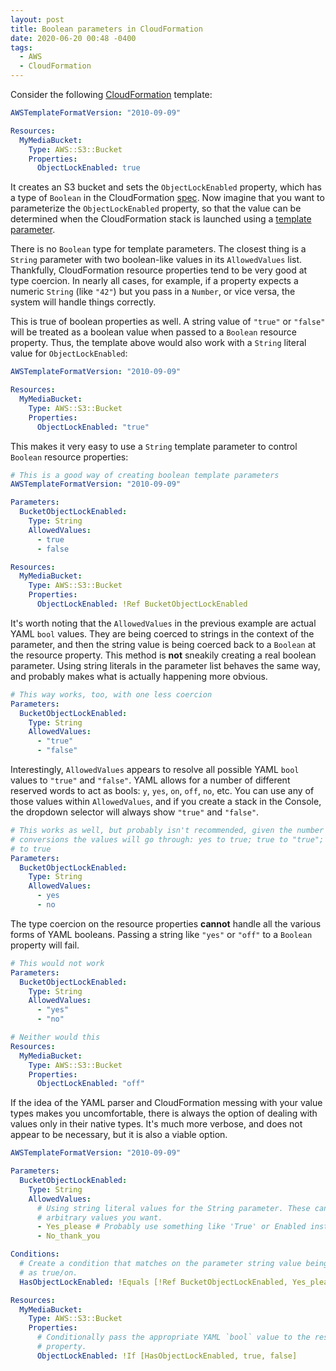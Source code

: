 ```yaml
---
layout: post
title: Boolean parameters in CloudFormation
date: 2020-06-20 00:48 -0400
tags:
  - AWS
  - CloudFormation
---
```


Consider the following [CloudFormation](https://aws.amazon.com/cloudformation/) template:

```yaml
AWSTemplateFormatVersion: "2010-09-09"

Resources:
  MyMediaBucket:
    Type: AWS::S3::Bucket
    Properties:
      ObjectLockEnabled: true
```

It creates an S3 bucket and sets the `ObjectLockEnabled` property, which has a type of `Boolean` in the CloudFormation [spec](https://docs.aws.amazon.com/AWSCloudFormation/latest/UserGuide/aws-properties-s3-bucket.html#cfn-s3-bucket-objectlockenabled). Now imagine that you want to parameterize the `ObjectLockEnabled` property, so that the value can be determined when the CloudFormation stack is launched using a [template parameter](https://docs.aws.amazon.com/AWSCloudFormation/latest/UserGuide/parameters-section-structure.html).

There is no `Boolean` type for template parameters. The closest thing is a `String` parameter with two boolean-like values in its `AllowedValues` list. Thankfully, CloudFormation resource properties tend to be very good at type coercion. In nearly all cases, for example, if a property expects a numeric `String` (like `"42"`) but you pass in a `Number`, or vice versa, the system will handle things correctly.

This is true of boolean properties as well. A string value of `"true"` or `"false"` will be treated as a boolean value when passed to a `Boolean` resource property. Thus, the template above would also work with a `String` literal value for `ObjectLockEnabled`:

```yaml
AWSTemplateFormatVersion: "2010-09-09"

Resources:
  MyMediaBucket:
    Type: AWS::S3::Bucket
    Properties:
      ObjectLockEnabled: "true"
```

This makes it very easy to use a `String` template parameter to control `Boolean` resource properties:

```yaml
# This is a good way of creating boolean template parameters
AWSTemplateFormatVersion: "2010-09-09"

Parameters:
  BucketObjectLockEnabled:
    Type: String
    AllowedValues:
      - true
      - false

Resources:
  MyMediaBucket:
    Type: AWS::S3::Bucket
    Properties:
      ObjectLockEnabled: !Ref BucketObjectLockEnabled
```

It's worth noting that the `AllowedValues` in the previous example are actual YAML `bool` values. They are being coerced to strings in the context of the parameter, and then the string value is being coerced back to a `Boolean` at the resource property. This method is **not** sneakily creating a real boolean parameter. Using string literals in the parameter list behaves the same way, and probably makes what is actually happening more obvious.

```yaml
# This way works, too, with one less coercion
Parameters:
  BucketObjectLockEnabled:
    Type: String
    AllowedValues:
      - "true"
      - "false"
```

Interestingly, `AllowedValues` appears to resolve all possible YAML `bool` values to `"true"` and `"false"`. YAML allows for a number of different reserved words to act as bools: `y`, `yes`, `on`, `off`, `no`, etc. You can use any of those values within `AllowedValues`, and if you create a stack in the Console, the dropdown selector will always show `"true"` and `"false"`.

```yaml
# This works as well, but probably isn't recommended, given the number of
# conversions the values will go through: yes to true; true to "true"; "true"
# to true
Parameters:
  BucketObjectLockEnabled:
    Type: String
    AllowedValues:
      - yes
      - no
```

The type coercion on the resource properties **cannot** handle all the various forms of YAML booleans. Passing a string like `"yes"` or `"off"` to a `Boolean` property will fail.

```yaml
# This would not work
Parameters:
  BucketObjectLockEnabled:
    Type: String
    AllowedValues:
      - "yes"
      - "no"
```

```yaml
# Neither would this
Resources:
  MyMediaBucket:
    Type: AWS::S3::Bucket
    Properties:
      ObjectLockEnabled: "off"
```

If the idea of the YAML parser and CloudFormation messing with your value types makes you uncomfortable, there is always the option of dealing with values only in their native types. It's much more verbose, and does not appear to be necessary, but it is also a viable option.

```yaml
AWSTemplateFormatVersion: "2010-09-09"

Parameters:
  BucketObjectLockEnabled:
    Type: String
    AllowedValues:
      # Using string literal values for the String parameter. These can be any
      # arbitrary values you want.
      - Yes_please # Probably use something like 'True' or Enabled instead
      - No_thank_you

Conditions:
  # Create a condition that matches on the parameter string value being treated
  # as true/on.
  HasObjectLockEnabled: !Equals [!Ref BucketObjectLockEnabled, Yes_please]

Resources:
  MyMediaBucket:
    Type: AWS::S3::Bucket
    Properties:
      # Conditionally pass the appropriate YAML `bool` value to the resource
      # property.
      ObjectLockEnabled: !If [HasObjectLockEnabled, true, false]
```
